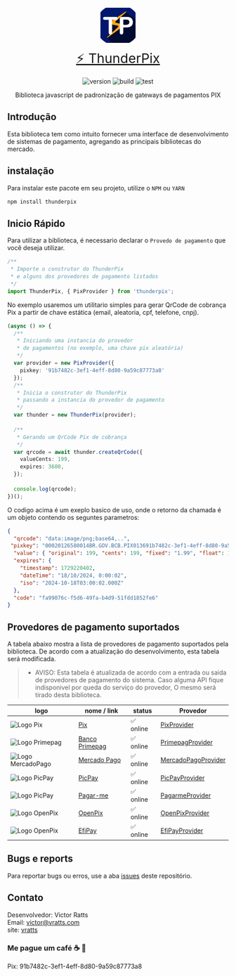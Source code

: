 <p align="center">
<a href="#" target="_blank" style="display: flex; justify-content: center;">
<img src="app.png" width="400" alt="logo" style="width: 80px;">
</a>
</p>

<p align="center">
<a href="#" style="font-size: 30px;">⚡️ ThunderPix</a>
</p>

<p align="center">
<img src="https://img.shields.io/badge/version-1.1.0-cyan" alt="version">
<img src="https://img.shields.io/badge/build-pass-info" alt="build">
<img src="https://img.shields.io/badge/test-pass-green" alt="test">
</p>

<p align="center">
Biblioteca javascript de padronização de gateways de pagamentos PIX 
</p>

## Introdução
Esta biblioteca tem como intuito fornecer uma interface de desenvolvimento de sistemas de pagamento, agregando as principais bibliotecas do mercado. 

## instalação
Para instalar este pacote em seu projeto, utilize o ```NPM``` ou ```YARN```

```sh
npm install thunderpix
```

## Inicio Rápido

Para utilizar a biblioteca, é necessario declarar o ```Provedo de pagamento``` que você deseja 
utilizar. 

```ts
/**
 * Importe o construtor do ThunderPix 
 * e alguns dos provedores de pagamento listados
 */
import ThunderPix, { PixProvider } from 'thunderpix';
```

No exemplo usaremos um utilitario simples para gerar QrCode de cobrança Pix a partir de chave estática
(email, aleatoria, cpf, telefone, cnpj).

```ts
(async () => {
  /**
   * Iniciando uma instancia do provedor
   * de pagamentos (no exemplo, uma chave pix aleatória)
   */
  var provider = new PixProvider({
    pixkey: '91b7482c-3ef1-4eff-8d80-9a59c87773a8'
  });
  /**
   * Inicia o construtor do ThunderPix
   * passando a instancia do provedor de pagamento
   */
  var thunder = new ThunderPix(provider);

  /**
   * Gerando um QrCode Pix de cobrança
   */
  var qrcode = await thunder.createQrCode({
    valueCents: 199,
    expires: 3600,
  });

  console.log(qrcode);
})();
```
O codigo acima é um exeplo basico de uso, onde o retorno da chamada é um objeto
contendo os seguntes parametros:

```json
{
  "qrcode": "data:image/png;base64,..",
 "pixkey": "00020126580014BR.GOV.BCB.PIX013691b7482c-3ef1-4eff-8d80-9a59c87773a852040000530398654041.995802BR5909Recebedor6009Sao Paulo62070503***6304E144",
  "value": { "original": 199, "cents": 199, "fixed": "1.99", "float": 1.99 },
  "expires": {
    "timestamp": 1729220402,
    "dateTime": "18/10/2024, 0:00:02",
    "iso": "2024-10-18T03:00:02.000Z"
  },
  "code": "fa99076c-f5d6-49fa-b4d9-51fdd1852fe6"
}
```

## Provedores de pagamento suportados

A tabela abaixo mostra a lista de provedores de pagamento suportados pela biblioteca. 
De acordo com a atualização do desenvolvimento, esta tabela será modificada.

>- AVISO: Esta tabela é atualizada de acordo com a entrada ou saida de provedores de pagamento do sistema. Caso alguma API fique indisponivel por queda do serviço do provedor, O mesmo será tirado desta biblioteca.

| logo | nome / link | status | Provedor |
|------|-------------|--------|----------|
| <img src="https://www.bcb.gov.br/content/estabilidadefinanceira/piximg/logo_pix.png" alt="Logo Pix" width="100" height="40"> | [Pix](https://www.bcb.gov.br/estabilidadefinanceira/pix) | ✅ online | [PixProvider](src/providers/pix/PixProvider.ts) |
| <img src="https://primepag.com.br/wp-content/uploads/2023/12/Logo-Primepag-5-1-1536x339.png" alt="Logo Primepag" width="100" height="25"> | [Banco Primepag](https://primepag.com.br) | ✅ online | [PrimepagProvider](src/providers/pix/PrimepagProvider.ts) |
| <img src="https://logodownload.org/wp-content/uploads/2019/06/mercado-pago-logo.png" alt="Logo MercadoPago" width="100" height="25"> | [Mercado Pago](https://www.mercadopago.com.br) | ✅ online | [MercadoPagoProvider](src/providers/pix/MercadoPagoProvider.ts) |
| <img src="https://cdn.worldvectorlogo.com/logos/picpay-1.svg" alt="Logo PicPay" width="100" height="25"> | [PicPay](https://picpay.com) | ✅ online | [PicPayProvider](src/providers/pix/PicPayProvider.ts) |
| <img src="https://lojaintegrada.com.br/assets/img/pagarme-logo.png" alt="Logo PicPay" width="100" height="35"> | [Pagar-me](https://pagar.me) | ✅ online | [PagarmeProvider](src/providers/pix/PagarmeProvider.ts) |
| <img src="https://openpix.com.br/_next/static/media/og-openpix.c750b819.png" alt="Logo OpenPix" width="100" height="55"> | [OpenPix](https://openpix.com.br) | ✅ online | [OpenPixProvider](src/providers/pix/OpenPixProvider.ts) |
| <img src="https://sejaefi.com.br/_ipx/_/images/components/menu/logo-efi-pay-orange.svg" alt="Logo OpenPix" width="100" height="55"> | [EfiPay](https://sejaefi.com.br) | ✅ online | [EfiPayProvider](src/providers/pix/EfiPayProvider.ts) |

## Bugs e reports

Para reportar bugs ou erros, use a aba [issues](https://github.com/vhratts/thunderpix/issues) deste repositório.

## Contato
Desenvolvedor: Victor Ratts<br>
Email: victor@vratts.com<br>
site: [vratts](https://vratts.com)

### Me pague um café ☕️ 🙏 
Pix: 91b7482c-3ef1-4eff-8d80-9a59c87773a8

